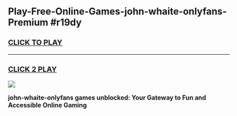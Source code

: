 
## Play-Free-Online-Games-john-whaite-onlyfans-Premium #r19dy
<h3>
<a href="https://premium.freeplayer.one?title=john-whaite-onlyfans&ref=8M">CLICK TO PLAY</a></h3>
<hr>

<h3>
<a href="https://premium.freeplayer.one?title=john-whaite-onlyfans&ref=8M">CLICK 2 PLAY</a>
  
</h3>

<a href="https://premium.freeplayer.one?title=john-whaite-onlyfans&ref=8M"><img src="https://clearcache.store/games.png"></a>


**john-whaite-onlyfans games unblocked: Your Gateway to Fun and Accessible Online Gaming**
